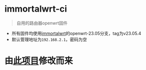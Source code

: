 # immortalwrt-ci  
> 自用的路由器openwrt固件  
 - 所有固件均使用[immortalwrt](https://github.com/immortalwrt/immortalwrt)的openwrt-23.05分支，tag为v23.05.4  
 - 默认管理地址为`192.168.2.1`，密码为空  
  
# 由[此项目](https://github.com/ibook86/newifi3-d2-openwrt)修改而来  
